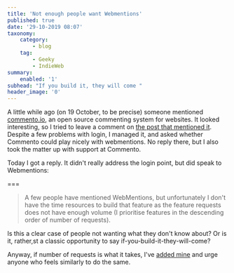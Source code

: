 ```yaml
---
title: 'Not enough people want Webmentions'
published: true
date: '29-10-2019 08:07'
taxonomy:
    category:
        - blog
    tag:
        - Geeky
        - IndieWeb
summary:
    enabled: '1'
subhead: "If you build it, they will come "
header_image: '0'
--- 
```


A little while ago (on 19 October, to be precise) someone mentioned <a class="u-in-reply-to" href="https://commento.io/" >commento.io</a >, an open source commenting system for websites. It looked interesting, so I tried to leave a comment on <a class="u-in-reply-to" href="https://kevq.uk/commento-the-privacy-respecting-commenting-system" >the post that mentioned it</a >. Despite a few problems with login, I managed it, and asked whether Commento could play nicely with webmentions. No reply there, but I also took the matter up with support at Commento.

Today I got a reply. It didn't really address the login point, but did speak to Webmentions:

===

> A few people have mentioned WebMentions, but unfortunately I don't have the time resources to build that feature as the feature requests does not have enough volume (I prioritise features in the descending order of number of requests).

Is this a clear case of people not wanting what they don't know about? Or is it, rather,st a classic opportunity to say if-you-build-it-they-will-come?

Anyway, if number of requests is what it takes, I've [added mine](https://gitlab.com/commento/commento/issues/40) and urge anyone who feels similarly to do the same.
